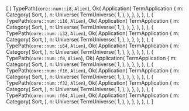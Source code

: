 [
    (
        TypePath(`core::num::i8`, `Alien`),
        Ok(
            Application(
                TermApplication {
                    m: Category(
                        Sort,
                    ),
                    n: Universe(
                        TermUniverse(
                            1,
                        ),
                    ),
                },
            ),
        ),
    ),
    (
        TypePath(`core::num::i16`, `Alien`),
        Ok(
            Application(
                TermApplication {
                    m: Category(
                        Sort,
                    ),
                    n: Universe(
                        TermUniverse(
                            1,
                        ),
                    ),
                },
            ),
        ),
    ),
    (
        TypePath(`core::num::i32`, `Alien`),
        Ok(
            Application(
                TermApplication {
                    m: Category(
                        Sort,
                    ),
                    n: Universe(
                        TermUniverse(
                            1,
                        ),
                    ),
                },
            ),
        ),
    ),
    (
        TypePath(`core::num::i64`, `Alien`),
        Ok(
            Application(
                TermApplication {
                    m: Category(
                        Sort,
                    ),
                    n: Universe(
                        TermUniverse(
                            1,
                        ),
                    ),
                },
            ),
        ),
    ),
    (
        TypePath(`core::num::f8`, `Alien`),
        Ok(
            Application(
                TermApplication {
                    m: Category(
                        Sort,
                    ),
                    n: Universe(
                        TermUniverse(
                            1,
                        ),
                    ),
                },
            ),
        ),
    ),
    (
        TypePath(`core::num::f16`, `Alien`),
        Ok(
            Application(
                TermApplication {
                    m: Category(
                        Sort,
                    ),
                    n: Universe(
                        TermUniverse(
                            1,
                        ),
                    ),
                },
            ),
        ),
    ),
    (
        TypePath(`core::num::f32`, `Alien`),
        Ok(
            Application(
                TermApplication {
                    m: Category(
                        Sort,
                    ),
                    n: Universe(
                        TermUniverse(
                            1,
                        ),
                    ),
                },
            ),
        ),
    ),
    (
        TypePath(`core::num::f64`, `Alien`),
        Ok(
            Application(
                TermApplication {
                    m: Category(
                        Sort,
                    ),
                    n: Universe(
                        TermUniverse(
                            1,
                        ),
                    ),
                },
            ),
        ),
    ),
]